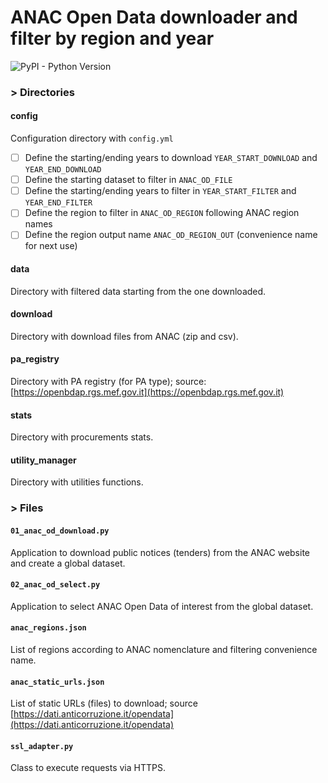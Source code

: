 # ANAC Open Data downloader and filter by region and year

![PyPI - Python Version](https://img.shields.io/badge/python-3.12-3776AB?logo=python)

### > Directories

#### config
Configuration directory with ```config.yml```
- [ ] Define the starting/ending years to download ```YEAR_START_DOWNLOAD``` and ```YEAR_END_DOWNLOAD```
- [ ] Define the starting dataset to filter in ```ANAC_OD_FILE```
- [ ] Define the starting/ending years to filter in ```YEAR_START_FILTER``` and ```YEAR_END_FILTER```
- [ ] Define the region to filter in ```ANAC_OD_REGION``` following ANAC region names
- [ ] Define the region output name ```ANAC_OD_REGION_OUT``` (convenience name for next use)

#### data
Directory with filtered data starting from the one downloaded.

#### download
Directory with download files from ANAC (zip and csv). 

#### pa_registry
Directory with PA registry (for PA type); source: [https://openbdap.rgs.mef.gov.it](https://openbdap.rgs.mef.gov.it)

#### stats
Directory with procurements stats.

#### utility_manager
Directory with utilities functions.

### > Files

#### ```01_anac_od_download.py```
Application to download public notices (tenders) from the ANAC website and create a global dataset.

#### ```02_anac_od_select.py```
Application to select ANAC Open Data of interest from the global dataset.

#### ```anac_regions.json```
List of regions according to ANAC nomenclature and filtering convenience name.

#### ```anac_static_urls.json```
List of static URLs (files) to download; source [https://dati.anticorruzione.it/opendata](https://dati.anticorruzione.it/opendata)

#### ``ssl_adapter.py``
Class to execute requests via HTTPS.